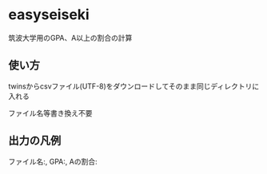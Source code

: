 # easyseiseki
筑波大学用のGPA、A以上の割合の計算

## 使い方
twinsからcsvファイル(UTF-8)をダウンロードしてそのまま同じディレクトリに入れる

ファイル名等書き換え不要

## 出力の凡例 
ファイル名:, GPA:, Aの割合:
